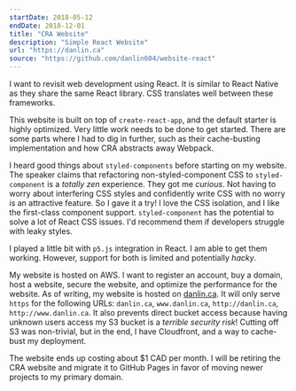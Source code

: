 ```yaml
---
startDate: 2018-05-12
endDate: 2018-12-01
title: "CRA Website"
description: "Simple React Website"
url: "https://danlin.ca"
source: "https://github.com/danlin604/website-react"
---
```


I want to revisit web development using React. It is similar to React Native as they share the same React library. CSS translates well between these frameworks.

This website is built on top of `create-react-app`, and the default starter is highly optimized. Very little work needs to be done to get started. There are some parts where I had to dig in further, such as their cache-busting implementation and how CRA abstracts away Webpack.

I heard good things about `styled-components` before starting on my website. The speaker claims that refactoring non-styled-component CSS to `styled-component` is a *totally zen* experience. They got me *curious*. Not having to worry about interfering CSS styles and confidently write CSS with no worry is an attractive feature. So I gave it a try! I love the CSS isolation, and I like the first-class component support. `styled-component` has the potential to solve a lot of React CSS issues. I'd recommend them if developers struggle with leaky styles.

I played a little bit with `p5.js` integration in React. I am able to get them working. However, support for both is limited and potentially *hacky*.

My website is hosted on AWS. I want to register an account, buy a domain, host a website, secure the website, and optimize the performance for the website. As of writing, my website is hosted on [danlin.ca](https://danlin.ca). It will only serve `https` for the following URLs: `danlin.ca`, `www.danlin.ca`, `http://danlin.ca`, `http://www.danlin.ca`. It also prevents direct bucket access because having unknown users access my S3 bucket is a *terrible security risk*! Cutting off S3 was non-trivial, but in the end, I have Cloudfront, and a way to cache-bust my deployment.

The website ends up costing about $1 CAD per month. I will be retiring the CRA website and migrate it to GitHub Pages in favor of moving newer projects to my primary domain.
